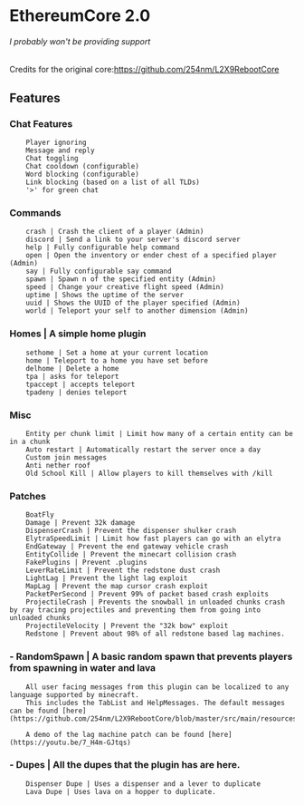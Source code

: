 # EthereumCore 2.0
###### I probably won't be providing support
Credits for the original core:https://github.com/254nm/L2X9RebootCore

## Features
###  Chat Features
```
    Player ignoring
    Message and reply
    Chat toggling
    Chat cooldown (configurable)
    Word blocking (configurable)
    Link blocking (based on a list of all TLDs)
    '>' for green chat
```
###  Commands
```
    crash | Crash the client of a player (Admin)
    discord | Send a link to your server's discord server
    help | Fully configurable help command
    open | Open the inventory or ender chest of a specified player (Admin)
    say | Fully configurable say command
    spawn | Spawn n of the specified entity (Admin)
    speed | Change your creative flight speed (Admin)
    uptime | Shows the uptime of the server
    uuid | Shows the UUID of the player specified (Admin)
    world | Teleport your self to another dimension (Admin)
```
###  Homes | A simple home plugin
```
    sethome | Set a home at your current location
    home | Teleport to a home you have set before
    delhome | Delete a home
    tpa | asks for teleport
    tpaccept | accepts teleport
    tpadeny | denies teleport
```
###  Misc
```
    Entity per chunk limit | Limit how many of a certain entity can be in a chunk
    Auto restart | Automatically restart the server once a day
    Custom join messages
    Anti nether roof
    Old School Kill | Allow players to kill themselves with /kill
```
###  Patches
```
    BoatFly
    Damage | Prevent 32k damage
    DispenserCrash | Prevent the dispenser shulker crash
    ElytraSpeedLimit | Limit how fast players can go with an elytra
    EndGateway | Prevent the end gateway vehicle crash
    EntityCollide | Prevent the minecart collision crash
    FakePlugins | Prevent .plugins
    LeverRateLimit | Prevent the redstone dust crash
    LightLag | Prevent the light lag exploit
    MapLag | Prevent the map cursor crash exploit
    PacketPerSecond | Prevent 99% of packet based crash exploits
    ProjectileCrash | Prevents the snowball in unloaded chunks crash by ray tracing projectiles and preventing them from going into unloaded chunks
    ProjectileVelocity | Prevent the "32k bow" exploit
    Redstone | Prevent about 98% of all redstone based lag machines.
```
### - RandomSpawn | A basic random spawn that prevents players from spawning in water and lava
```
    All user facing messages from this plugin can be localized to any language supported by minecraft.
    This includes the TabList and HelpMessages. The default messages can be found [here](https://github.com/254nm/L2X9RebootCore/blob/master/src/main/resources/localization/en_us.yml)

    A demo of the lag machine patch can be found [here](https://youtu.be/7_H4m-GJtqs)
```
### - Dupes | All the dupes that the plugin has are here.
```
    Dispenser Dupe | Uses a dispenser and a lever to duplicate
    Lava Dupe | Uses lava on a hopper to duplicate.
